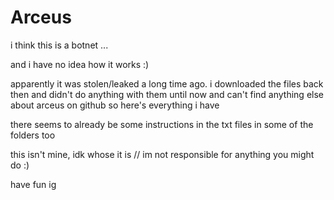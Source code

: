 # Arceus
i think this is a botnet ...

and i have no idea how it works :)

apparently it was stolen/leaked a long time ago. i downloaded the files back then and didn't do anything with them until now and can't find anything else about arceus on github so here's everything i have

there seems to already be some instructions in the txt files in some of the folders too

this isn't mine, idk whose it is // im not responsible for anything you might do :)

have fun ig
